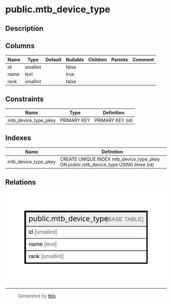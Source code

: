 # public.mtb_device_type

## Description

## Columns

| Name | Type | Default | Nullable | Children | Parents | Comment |
| ---- | ---- | ------- | -------- | -------- | ------- | ------- |
| id | smallint |  | false |  |  |  |
| name | text |  | true |  |  |  |
| rank | smallint |  | false |  |  |  |

## Constraints

| Name | Type | Definition |
| ---- | ---- | ---------- |
| mtb_device_type_pkey | PRIMARY KEY | PRIMARY KEY (id) |

## Indexes

| Name | Definition |
| ---- | ---------- |
| mtb_device_type_pkey | CREATE UNIQUE INDEX mtb_device_type_pkey ON public.mtb_device_type USING btree (id) |

## Relations

![er](public.mtb_device_type.svg)

---

> Generated by [tbls](https://github.com/k1LoW/tbls)
